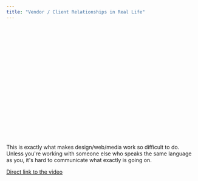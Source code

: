 ```yaml
---
title: "Vendor / Client Relationships in Real Life"
---
```

<p><object width="480" height="295"><param name="movie" value="https://www.youtube.com/v/R2a8TRSgzZY&hl=en&fs=1"></param><param name="allowFullScreen" value="true"></param><param name="allowscriptaccess" value="always"></param><embed src="https://www.youtube.com/v/R2a8TRSgzZY&hl=en&fs=1" type="application/x-shockwave-flash" allowscriptaccess="always" allowfullscreen="true" width="480" height="295"></embed></object></p>
<p>This is exactly what makes design/web/media work so difficult to do.  Unless you're working with someone else who speaks the same language as you, it's hard to communicate what exactly is going on.</p>
<p><a href="https://www.youtube.com/watch?v=R2a8TRSgzZY">Direct link to the video</a></p>
